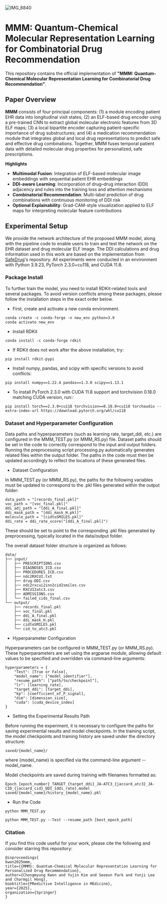 ![IMG_6840](https://github.com/user-attachments/assets/701076cf-4f21-4c50-b956-178a8407217a)


# MMM: Quantum-Chemical Molecular Representation Learning for Combinatorial Drug Recommendation

This repository contains the official implementation of **"MMM: Quantum-Chemical Molecular Representation Learning for Combinatorial Drug Recommendation"**.

## Paper Overview

**MMM** consists of four principal components: (1) a module encoding patient EHR data into longitudinal visit states; (2) an ELF-based drug encoder using a pre-trained CNN to extract global molecular electronic features from 3D ELF maps; (3) a local bipartite encoder capturing patient-specific importance of drug substructures; and (4) a medication recommendation module that integrates global and local drug representations to predict safe and effective drug combinations. Together, MMM fuses temporal patient data with detailed molecular drug properties for personalized, safe prescriptions.

**Highlights**

- **Multimodal Fusion**: Integration of ELF-based molecular image embeddings with sequential patient EHR embeddings 
- **DDI-aware Learning**: Incorporation of drug–drug interaction (DDI) adjacency and rules into the training loss and attention mechanisms  
- **Combinatorial Recommendation**: Multi-label prediction of drug combinations with continuous monitoring of DDI risk
- **Optional Explainability**: Grad-CAM-style visualization applied to ELF maps for interpreting molecular feature contributions


## Experimental Setup
We provide the network architecture of the proposed MMM model, along with the pipeline code to enable users to train and test the network on the EHR dataset and drug molecular ELF image. The DDI calculations and drug information used in this work are based on the implementation from [SafeDrug](https://github.com/ycq091044/SafeDrug)'s repository. All experiments were conducted in an environment with Python 3.9.23, PyTorch 2.3.0+cu118, and CUDA 11.8.

### Package Install
To further train the model, you need to install RDKit-related tools and several packages. To avoid version conflicts among these packages, please follow the installation steps in the exact order below.

- First, create and activate a new conda environment.
```
conda create -c conda-forge -n new_env python=3.9
conda activate new_env
```

- Install RDKit
```
conda install -c conda-forge rdkit
```

- If RDKit does not work after the above installation, try:
```
pip install rdkit-pypi
```

- Install numpy, pandas, and scipy with specific versions to avoid conflicts:
```
pip install numpy==1.22.4 pandas==1.3.0 scipy==1.13.1
```

- To install PyTorch 2.3.0 with CUDA 11.8 support and torchvision 0.18.0 matching CUDA version, run::
```
pip install torch==2.3.0+cu118 torchvision==0.18.0+cu118 torchaudio --extra-index-url https://download.pytorch.org/whl/cu118

```

### Dataset and Hyperparameter Configuration
Data paths and hyperparameters (such as learning rate, target_ddi, etc.) are configured in the MMM_TEST.py (or MMM_RS.py) file. Dataset paths should be set in the code to correctly correspond to the input and output folders. Running the preprocessing script processing.py automatically generates related files within the output folder. The paths in the code must then be updated accordingly to reflect the locations of these generated files.

- Dataset Configuration 

In MMM_TEST.py (or MMM_RS.py), the paths for the following variables must be updated to correspond to the .pkl files generated within the output folder:
```
data_path = "[records_final.pkl]"
voc_path = "[voc_final.pkl]"
ddi_adj_path = "[ddi_A_final.pkl]"
ddi_mask_path = "[ddi_mask_H.pkl]"
molecule_path = "[cidtoSMILES.pkl]"
ddi_rate = ddi_rate_score("[ddi_A_final.pkl]")
```
These should be set to point to the corresponding .pkl files generated by preprocessing, typically located in the data/output folder.

The overall dataset folder structure is organized as follows:

```
data/
├── input/
│   ├── PRESCRIPTIONS.csv
│   ├── DIAGNOSES_ICD.csv  
│   ├── PROCEDURES_ICD.csv
│   ├── ndc2RXCUI.txt
│   ├── drug-DDI.csv
│   ├── ndc2rxcui2inn2cid2smiles.csv
│   ├── RXCUI2atc3.csv
│   ├── ADMISSIONS.csv
│   └── failed_cids_final.csv
└── output/
    ├── records_final.pkl
    ├── voc_final.pkl
    ├── ddi_A_final.pkl
    ├── ddi_mask_H.pkl
    ├── cidtoSMILES.pkl
    └── cid_to_atc3.pkl
```

- Hyperparameter Configuration

Hyperparameters can be configured in MMM_TEST.py (or MMM_RS.py). These hyperparameters are set using the argparse module, allowing default values to be specified and overridden via command-line arguments:
```
hyperparameters = {
    "Test": [True or False],               
    "model_name": ["model_identifier"],   
    "resume_path": ["path/to/checkpoint"], 
    "lr": [learning_rate],              
    "target_ddi": [target_ddi],  
    "kp": [coefficient_of_P_signal],   
    "dim": [dimension_size],        
    "cuda": [cuda_device_index]
}
```
- Setting the Experimental Results Path

Before running the experiment, it is necessary to configure the paths for saving experimental results and model checkpoints. In the training script, the model checkpoints and training history are saved under the directory structure:
```
saved/{model_name}/
```
where {model_name} is specified via the command-line argument --model_name.

Model checkpoints are saved during training with filenames formatted as:
```
Epoch_{epoch_number}_TARGET_{target_ddi}_JA-ATC3_{jaccard_atc3}_JA-CID_{jaccard_cid}_DDI_{ddi_rate}.model
saved/{model_name}/history_{model_name}.pkl
```
- Run the Code

<Train>

```
python MMM_TEST.py
```

<Test>

```
python MMM_TEST.py --Test --resume_path [best_epoch_path]
```

### Citation
If you find this code useful for your work, please cite the following and consider starring this repository:

```
@inproceedings{
kwon2025mmm,
title={{MMM}: Quantum-Chemical Molecular Representation Learning for Personalized Drug Recommendation},
author={Chongmyung Kwon and Yujin Kim and Seoeun Park and Yunji Lee and Charmgil Hong},
booktitle={PRedictive Intelligence in MEdicine},
year={2025},
organization={Springer}
}
```
